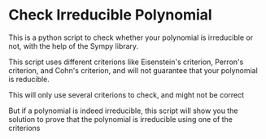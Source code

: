 # Check Irreducible Polynomial
This is a python script to check whether your polynomial is irreducible or not, with the help of the Sympy library.

This script uses different criterions like Eisenstein's criterion, Perron's criterion, and Cohn's criterion, and will not guarantee that your polynomial is reducible.

This will only use several criterions to check, and might not be correct

But if a polynomial is indeed irreducible, this script will show you the solution to prove that the polynomial is irreducible using one of the criterions


 
